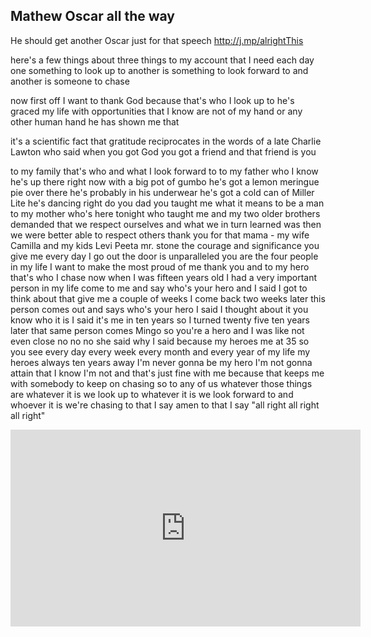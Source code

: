 <!-- title: Alrighty, Mathew  -->

## Mathew Oscar all the way

He should get another Oscar just for that speech 
http://j.mp/alrightThis


here's a few things about three things
to my account that I need each day 
one something to look up to 
another is something to look forward to and 
another is someone to chase 

now first off I want to thank God because that's who I look
up to he's graced my life with opportunities
that I know are not of my hand or any
other human hand he has shown me that

it's a scientific fact that gratitude
reciprocates in the words of a late
Charlie Lawton who said when you got God
you got a friend and that friend is you

to my family that's who and what I look
forward to to my father who I know he's
up there right now with a big pot of
gumbo he's got a lemon meringue pie over
there he's probably in his underwear
he's got a cold can of Miller Lite he's
dancing right
do you dad you taught me what it means
to be a man to my mother who's here
tonight who taught me and my two older
brothers demanded that we respect
ourselves and what we in turn learned
was then we were better able to respect
others thank you for that mama - my wife
Camilla and my kids Levi
Peeta mr. stone the courage and
significance you give me every day I go
out the door is unparalleled you are the
four people in my life I want to make
the most proud of me thank you
and to my hero that's who I chase now
when I was fifteen years old I had a
very important person in my life come to
me and say who's your hero and I said I
got to think about that give me a couple
of weeks I come back two weeks later
this person comes out and says who's
your hero I said I thought about it you
know who it is I said it's me in ten
years
so I turned twenty five ten years later
that same person comes Mingo so you're a
hero and I was like not even close no no
no she said why I said because my heroes
me at 35 so you see every day every week
every month and every year of my life my
heroes always ten years away
I'm never gonna be my hero I'm not gonna
attain that I know I'm not and that's
just fine with me because that keeps me
with somebody to keep on chasing so to
any of us whatever those things are
whatever it is we look up to whatever it
is we look forward to and whoever it is
we're chasing to that I say amen to that
I say "all right all right all right"

<iframe width="560" height="315" src="https://www.youtube.com/embed/wD2cVhC-63I" frameborder="0" allow="accelerometer; autoplay; clipboard-write; encrypted-media; gyroscope; picture-in-picture" allowfullscreen></iframe>

